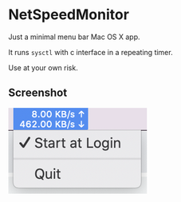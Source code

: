 # NetSpeedMonitor

Just a minimal menu bar Mac OS X app.

It runs `sysctl` with c interface in a repeating timer.

Use at your own risk.

## Screenshot

![](./screenshot.png)

